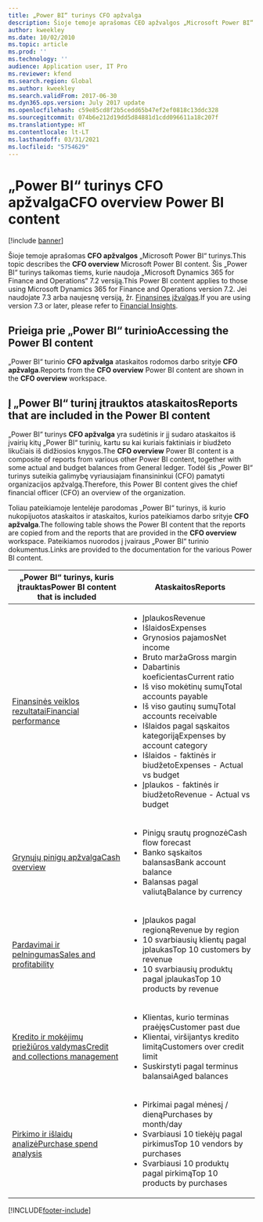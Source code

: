 ```yaml
---
title: „Power BI“ turinys CFO apžvalga
description: Šioje temoje aprašomas CEO apžvalgos „Microsoft Power BI“ turinys.
author: kweekley
ms.date: 10/02/2010
ms.topic: article
ms.prod: ''
ms.technology: ''
audience: Application user, IT Pro
ms.reviewer: kfend
ms.search.region: Global
ms.author: kweekley
ms.search.validFrom: 2017-06-30
ms.dyn365.ops.version: July 2017 update
ms.openlocfilehash: c59e85cd8f2b5cedd65b47ef2ef0818c13ddc328
ms.sourcegitcommit: 074b6e212d19dd5d84881d1cdd096611a18c207f
ms.translationtype: HT
ms.contentlocale: lt-LT
ms.lasthandoff: 03/31/2021
ms.locfileid: "5754629"
---
```

# <a name="cfo-overview-power-bi-content"></a><span data-ttu-id="95c25-103">„Power BI“ turinys CFO apžvalga</span><span class="sxs-lookup"><span data-stu-id="95c25-103">CFO overview Power BI content</span></span>

[!include [banner](../includes/banner.md)] 

<span data-ttu-id="95c25-104">Šioje temoje aprašomas **CFO apžvalgos** „Microsoft Power BI“ turinys.</span><span class="sxs-lookup"><span data-stu-id="95c25-104">This topic describes the **CFO overview** Microsoft Power BI content.</span></span> <span data-ttu-id="95c25-105">Šis „Power BI“ turinys taikomas tiems, kurie naudoja „Microsoft Dynamics 365 for Finance and Operations“ 7.2 versiją.</span><span class="sxs-lookup"><span data-stu-id="95c25-105">This Power BI content applies to those using Microsoft Dynamics 365 for Finance and Operations version 7.2.</span></span> <span data-ttu-id="95c25-106">Jei naudojate 7.3 arba naujesnę versiją, žr. [Finansines įžvalgas](financial-insights.md).</span><span class="sxs-lookup"><span data-stu-id="95c25-106">If you are using version 7.3 or later, please refer to [Financial Insights](financial-insights.md).</span></span>

## <a name="accessing-the-power-bi-content"></a><span data-ttu-id="95c25-107">Prieiga prie „Power BI“ turinio</span><span class="sxs-lookup"><span data-stu-id="95c25-107">Accessing the Power BI content</span></span>

<span data-ttu-id="95c25-108">„Power BI“ turinio **CFO apžvalga** ataskaitos rodomos darbo srityje **CFO apžvalga**.</span><span class="sxs-lookup"><span data-stu-id="95c25-108">Reports from the **CFO overview** Power BI content are shown in the **CFO overview** workspace.</span></span>

## <a name="reports-that-are-included-in-the-power-bi-content"></a><span data-ttu-id="95c25-109">Į „Power BI“ turinį įtrauktos ataskaitos</span><span class="sxs-lookup"><span data-stu-id="95c25-109">Reports that are included in the Power BI content</span></span>
<span data-ttu-id="95c25-110">„Power BI“ turinys **CFO apžvalga** yra sudėtinis ir jį sudaro ataskaitos iš įvairių kitų „Power BI“ turinių, kartu su kai kuriais faktiniais ir biudžeto likučiais iš didžiosios knygos.</span><span class="sxs-lookup"><span data-stu-id="95c25-110">The **CFO overview** Power BI content is a composite of reports from various other Power BI content, together with some actual and budget balances from General ledger.</span></span> <span data-ttu-id="95c25-111">Todėl šis „Power BI“ turinys suteikia galimybę vyriausiajam finansininkui (CFO) pamatyti organizacijos apžvalgą.</span><span class="sxs-lookup"><span data-stu-id="95c25-111">Therefore, this Power BI content gives the chief financial officer (CFO) an overview of the organization.</span></span>

<span data-ttu-id="95c25-112">Toliau pateikiamoje lentelėje parodomas „Power BI“ turinys, iš kurio nukopijuotos ataskaitos ir ataskaitos, kurios pateikiamos darbo srityje **CFO apžvalga**.</span><span class="sxs-lookup"><span data-stu-id="95c25-112">The following table shows the Power BI content that the reports are copied from and the reports that are provided in the **CFO overview** workspace.</span></span> <span data-ttu-id="95c25-113">Pateikiamos nuorodos į įvairaus „Power BI“ turinio dokumentus.</span><span class="sxs-lookup"><span data-stu-id="95c25-113">Links are provided to the documentation for the various Power BI content.</span></span>

| <span data-ttu-id="95c25-114">„Power BI“ turinys, kuris įtrauktas</span><span class="sxs-lookup"><span data-stu-id="95c25-114">Power BI content that is included</span></span> | <span data-ttu-id="95c25-115">Ataskaitos</span><span class="sxs-lookup"><span data-stu-id="95c25-115">Reports</span></span> |
|-----------------------------------|---------|
| [<span data-ttu-id="95c25-116">Finansinės veiklos rezultatai</span><span class="sxs-lookup"><span data-stu-id="95c25-116">Financial performance</span></span>](financial-performance-power-bi-content-pack.md) | <ul><li><span data-ttu-id="95c25-117">Įplaukos</span><span class="sxs-lookup"><span data-stu-id="95c25-117">Revenue</span></span></li><li><span data-ttu-id="95c25-118">Išlaidos</span><span class="sxs-lookup"><span data-stu-id="95c25-118">Expenses</span></span></li><li><span data-ttu-id="95c25-119">Grynosios pajamos</span><span class="sxs-lookup"><span data-stu-id="95c25-119">Net income</span></span></li><li><span data-ttu-id="95c25-120">Bruto marža</span><span class="sxs-lookup"><span data-stu-id="95c25-120">Gross margin</span></span></li><li><span data-ttu-id="95c25-121">Dabartinis koeficientas</span><span class="sxs-lookup"><span data-stu-id="95c25-121">Current ratio</span></span></li><li><span data-ttu-id="95c25-122">Iš viso mokėtinų sumų</span><span class="sxs-lookup"><span data-stu-id="95c25-122">Total accounts payable</span></span></li><li><span data-ttu-id="95c25-123">Iš viso gautinų sumų</span><span class="sxs-lookup"><span data-stu-id="95c25-123">Total accounts receivable</span></span></li><li><span data-ttu-id="95c25-124">Išlaidos pagal sąskaitos kategoriją</span><span class="sxs-lookup"><span data-stu-id="95c25-124">Expenses by account category</span></span></li><li><span data-ttu-id="95c25-125">Išlaidos - faktinės ir biudžeto</span><span class="sxs-lookup"><span data-stu-id="95c25-125">Expenses - Actual vs budget</span></span></li><li><span data-ttu-id="95c25-126">Įplaukos - faktinės ir biudžeto</span><span class="sxs-lookup"><span data-stu-id="95c25-126">Revenue - Actual vs budget</span></span></li></ul> |
| [<span data-ttu-id="95c25-127">Grynųjų pinigų apžvalga</span><span class="sxs-lookup"><span data-stu-id="95c25-127">Cash overview</span></span>](../../../finance/cash-bank-management/Cash-Overview-Power-BI-content.md) | <ul><li><span data-ttu-id="95c25-128">Pinigų srautų prognozė</span><span class="sxs-lookup"><span data-stu-id="95c25-128">Cash flow forecast</span></span></li><li><span data-ttu-id="95c25-129">Banko sąskaitos balansas</span><span class="sxs-lookup"><span data-stu-id="95c25-129">Bank account balance</span></span></li><li><span data-ttu-id="95c25-130">Balansas pagal valiutą</span><span class="sxs-lookup"><span data-stu-id="95c25-130">Balance by currency</span></span></li></ul> |
| [<span data-ttu-id="95c25-131">Pardavimai ir pelningumas</span><span class="sxs-lookup"><span data-stu-id="95c25-131">Sales and profitability</span></span>](sales-profitability-performance-content-pack.md) | <ul><li><span data-ttu-id="95c25-132">Įplaukos pagal regioną</span><span class="sxs-lookup"><span data-stu-id="95c25-132">Revenue by region</span></span></li><li><span data-ttu-id="95c25-133">10 svarbiausių klientų pagal įplaukas</span><span class="sxs-lookup"><span data-stu-id="95c25-133">Top 10 customers by revenue</span></span></li><li><span data-ttu-id="95c25-134">10 svarbiausių produktų pagal įplaukas</span><span class="sxs-lookup"><span data-stu-id="95c25-134">Top 10 products by revenue</span></span></li></ul> |
| [<span data-ttu-id="95c25-135">Kredito ir mokėjimų priežiūros valdymas</span><span class="sxs-lookup"><span data-stu-id="95c25-135">Credit and collections management</span></span>](../../../finance/accounts-receivable/credit-collections-power-bi.md) | <ul><li><span data-ttu-id="95c25-136">Klientas, kurio terminas praėjęs</span><span class="sxs-lookup"><span data-stu-id="95c25-136">Customer past due</span></span></li><li><span data-ttu-id="95c25-137">Klientai, viršijantys kredito limitą</span><span class="sxs-lookup"><span data-stu-id="95c25-137">Customers over credit limit</span></span></li><li><span data-ttu-id="95c25-138">Suskirstyti pagal terminus balansai</span><span class="sxs-lookup"><span data-stu-id="95c25-138">Aged balances</span></span></li></ul> |
| [<span data-ttu-id="95c25-139">Pirkimo ir išlaidų analizė</span><span class="sxs-lookup"><span data-stu-id="95c25-139">Purchase spend analysis</span></span>](../../../finance/accounts-receivable/credit-collections-power-bi.md) | <ul><li><span data-ttu-id="95c25-140">Pirkimai pagal mėnesį / dieną</span><span class="sxs-lookup"><span data-stu-id="95c25-140">Purchases by month/day</span></span></li><li><span data-ttu-id="95c25-141">Svarbiausi 10 tiekėjų pagal pirkimus</span><span class="sxs-lookup"><span data-stu-id="95c25-141">Top 10 vendors by purchases</span></span></li><li><span data-ttu-id="95c25-142">Svarbiausi 10 produktų pagal pirkimą</span><span class="sxs-lookup"><span data-stu-id="95c25-142">Top 10 products by purchases</span></span></li></ul> |


[!INCLUDE[footer-include](../../../includes/footer-banner.md)]